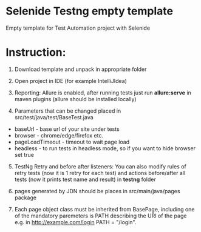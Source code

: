 # Selenide Testng empty template

Empty template for Test Automation project with Selenide

# Instruction:

1. Download template and unpack in appropriate folder

2. Open project in IDE (for example IntelliJIdea)

3. Reporting: Allure is enabled, after running tests just run **allure:serve** in maven plugins (allure should be
   installed locally)

4. Parameters that can be changed placed in src/test/java/test/BaseTest.java

- baseUrl - base url of your site under tests
- browser - chrome/edge/firefox etc.
- pageLoadTimeout - timeout to wait page load
- headless - to run tests in headless mode, so if you want to hide browser set true

5. TestNg Retry and before after listeners: You can also modify rules of retry tests (now it is 1 retry for each test)
   and actions before/after all tests (now it prints test name and result) in **testng** folder

6. pages generated by JDN should be places in src/main/java/pages package

7. Each page object class must be inherited from BasePage, including one of the mandatory paremeters is PATH describing
   the URI of the page e.g. in http://example.com/login PATH = "/login".
